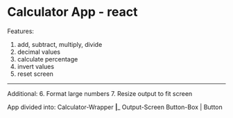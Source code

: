 # Calculator App - react

Features: 
1. add, subtract, multiply, divide
2. decimal values
3. calculate percentage
4. invert values
5. reset screen
-----------------
Additional: 
6. Format large numbers
7. Resize output to fit screen


App divided into: 
	Calculator-Wrapper
	________|_________
Output-Screen	      Button-Box
			   |
			 Button
